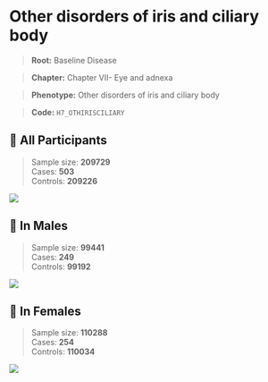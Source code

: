 # Other disorders of iris and ciliary body

> **Root:** Baseline Disease  

> **Chapter:** Chapter VII- Eye and adnexa  

> **Phenotype:** Other disorders of iris and ciliary body  

> **Code:** `H7_OTHIRISCILIARY`

## 🧪 All Participants  
> Sample size: **209729**  
> Cases: **503**  
> Controls: **209226**
<img src="/Disease/Figures/ALL/Incidence/H7_OTHIRISCILIARY.png"/>
<CsvTable src="/Disease/Data/ALL/Incidence/COX_H7_OTHIRISCILIARY.csv" label="🔍 View full results" />

## 👨 In Males  
> Sample size: **99441**  
> Cases: **249**  
> Controls: **99192**
<img src="/Disease/Figures/Male/Incidence/H7_OTHIRISCILIARY.png"/>
<CsvTable src="/Disease/Data/Male/Incidence/COX_H7_OTHIRISCILIARY.csv" label="🔍 View full results" />

## 👩 In Females  
> Sample size: **110288**  
> Cases: **254**  
> Controls: **110034**
<img src="/Disease/Figures/Female/Incidence/H7_OTHIRISCILIARY.png"/>
<CsvTable src="/Disease/Data/Female/Incidence/COX_H7_OTHIRISCILIARY.csv" label="🔍 View full results" />
